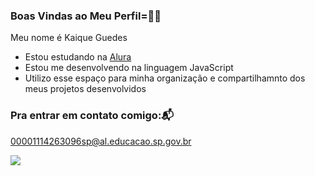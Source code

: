 ### Boas Vindas ao Meu Perfil=🐱‍👤

Meu nome é Kaique Guedes

- Estou estudando na [Alura](https://www.alura.com.br)
- Estou me desenvolvendo na linguagem JavaScript
- Utilizo esse espaço para minha organização e compartilhamnto dos meus projetos desenvolvidos

### Pra entrar em contato comigo:📬

00001114263096sp@al.educacao.sp.gov.br


![](https://media1.tenor.com/m/ZqgX_wttrvAAAAAC/goku.gif)


<!--
**GuedesKaique13/GuedesKaique13** is a ✨ _special_ ✨ repository because its `README.md` (this file) appears on your GitHub profile.

Here are some ideas to get you started:

- 🔭 I’m currently working on ...
- 🌱 I’m currently learning ...
- 👯 I’m looking to collaborate on ...
- 🤔 I’m looking for help with ...
- 💬 Ask me about ...
- 📫 How to reach me: ...
- 😄 Pronouns: ...
- ⚡ Fun fact: ...
-->
